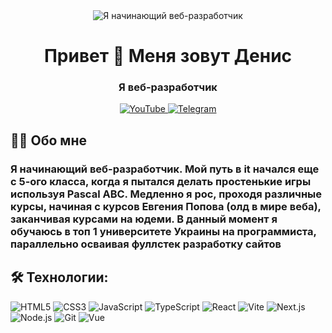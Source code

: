 <div align="center">
  <img src="https://user-images.githubusercontent.com/74038190/225813708-98b745f2-7d22-48cf-9150-083f1b00d6c9.gif" alt="Я начинающий веб-разработчик"/>
  <h1>Привет 👋 Меня зовут Денис</h1>
  <h3>Я веб-разработчик</h3>
   <a href="https://www.youtube.com/channel/UCwwqMgHKAgE7Wi8VEzdWM0Q" target="_blank">
    <img src="https://img.shields.io/badge/YouTube-red?style=for-the-badge&logo=youtube&logoColor=white" alt="YouTube">
  </a>
  <a href="https://t.me/Stenford" target="_blank">
    <img src="https://img.shields.io/badge/Telegram-blue?style=for-the-badge&logo=telegram&logoColor=white" alt="Telegram">
  </a>

  <div align="left">
    <h2>👩‍💻 Обо мне</h2>
    <h3>Я начинающий  веб-разработчик. Мой путь в it начался еще с 5-ого класса, когда я пытался делать простенькие игры используя Pascal ABC. Медленно я рос, проходя различные курсы, начиная с курсов Евгения Попова (олд в мире веба), заканчивая курсами на юдеми. В данный момент я обучаюсь в топ 1 университете Украины на программиста, параллельно осваивая фуллстек разработку сайтов</h3>
    
  <h2>🛠 Технологии:</h2>
   <img src="https://img.shields.io/badge/HTML5-E34F26?style=for-the-badge&logo=html5&logoColor=white" alt="HTML5">
  <img src="https://img.shields.io/badge/CSS3-1572B6?style=for-the-badge&logo=css3&logoColor=white" alt="CSS3">
  <img src="https://img.shields.io/badge/JavaScript-F7DF1E?style=for-the-badge&logo=javascript&logoColor=black" alt="JavaScript">
  <img src="https://img.shields.io/badge/TypeScript-3178C6?style=for-the-badge&logo=typescript&logoColor=white" alt="TypeScript">
  <img src="https://img.shields.io/badge/React-20232A?style=for-the-badge&logo=react&logoColor=61DAFB" alt="React">
  <img src="https://img.shields.io/badge/Vite-646CFF?style=for-the-badge&logo=vite&logoColor=white" alt="Vite">
  <img src="https://img.shields.io/badge/Next.js-000000?style=for-the-badge&logo=nextdotjs&logoColor=white" alt="Next.js">
  <img src="https://img.shields.io/badge/Node.js-339933?style=for-the-badge&logo=nodedotjs&logoColor=white" alt="Node.js">
  <img src="https://img.shields.io/badge/Git-F05032?style=for-the-badge&logo=git&logoColor=white" alt="Git">
  <img src="https://img.shields.io/badge/Vue.js-35495E?style=for-the-badge&logo=vuedotjs&logoColor=4FC08D" alt="Vue">
  
  </div>

</div>
